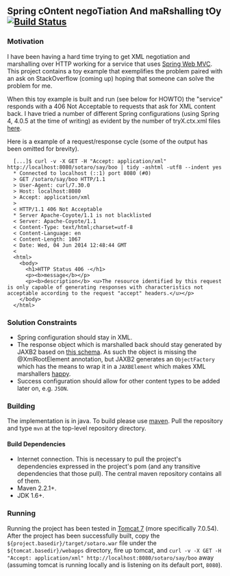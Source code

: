 ## Spring cOntent negoTiation And maRshalling tOy [![Build Status](https://travis-ci.org/gv0tch0/sotaro.png?branch=master)](https://travis-ci.org/gv0tch0/sotaro)

### Motivation

I have been having a hard time trying to get XML negotiation and marshalling over HTTP working for a service that uses [Spring Web MVC](http://docs.spring.io/spring/docs/current/spring-framework-reference/html/mvc.html). This project contains a toy example that exemplifies the problem paired with an ask on StackOverflow (coming up) hoping that someone can solve the problem for me.

When this toy example is built and run (see below for HOWTO) the "service" responds with a 406 Not Acceptable to requests that ask for XML content back. I have tried a number of different Spring configurations (using Spring 4, 4.0.5 at the time of writing) as evident by the number of tryX.ctx.xml files [here](ihttps://github.com/gv0tch0/sotaro/tree/master/src/main/resources/io/github/gv0tch0/sotaro).

Here is a example of a request/response cycle (some of the output has been omitted for brevity).
```
  [...]$ curl -v -X GET -H "Accept: application/xml" http://localhost:8080/sotaro/say/boo | tidy -ashtml -utf8 --indent yes
  * Connected to localhost (::1) port 8080 (#0)
  > GET /sotaro/say/boo HTTP/1.1
  > User-Agent: curl/7.30.0
  > Host: localhost:8080
  > Accept: application/xml
  >
  < HTTP/1.1 406 Not Acceptable
  * Server Apache-Coyote/1.1 is not blacklisted
  < Server: Apache-Coyote/1.1
  < Content-Type: text/html;charset=utf-8
  < Content-Language: en
  < Content-Length: 1067
  < Date: Wed, 04 Jun 2014 12:48:44 GMT
  <
  <html>
    <body>
      <h1>HTTP Status 406 -</h1>
      <p><b>message</b></p>
      <p><b>description</b> <u>The resource identified by this request is only capable of generating responses with characteristics not acceptable according to the request "accept" headers.</u></p>
    </body>
  </html>
```

### Solution Constraints

- Spring configuration should stay in XML.
- The response object which is marshalled back should stay generated by JAXB2 based on [this schema](https://github.com/gv0tch0/sotaro/blob/master/src/main/resources/sotaro.xsd). As such the object is missing the @XmlRootElement annotation, but JAXB2 generates an `ObjectFactory` which has the means to wrap it in a `JAXBElement` which makes XML marshallers [happy](https://github.com/gv0tch0/sotaro/blob/master/src/test/java/io/github/gv0tch0/sotaro/MarshalSayWhatTest.java).
- Success configuration should allow for other content types to be added later on, e.g. `JSON`.

### Building

The implementation is in java. To build please use [maven](http://maven.apache.org/ "Maven Home"). Pull the repository and type `mvn` at the top-level repository directory.

#### Build Dependencies

- Internet connection. This is necessary to pull the project's dependencies expressed in the project's pom (and any transitive dependencies that those pull). The central maven repository contains all of them.
- Maven 2.2.1+.
- JDK 1.6+.

### Running

Running the project has been tested in [Tomcat 7](http://tomcat.apache.org/download-70.cgi) (more specifically 7.0.54). After the project has been successfully built, copy the `${project.basedir}/target/sotaro.war` file under the `${tomcat.basedir}/webapps` directory, fire up tomcat, and `curl -v -X GET -H "Accept: application/xml" http://localhost:8080/sotaro/say/boo` away (assuming tomcat is running locally and is listening on its default port, `8080`).

